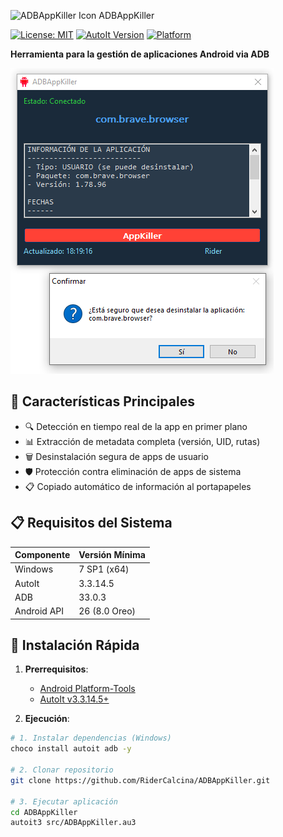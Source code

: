 <img src="assets/icon.png" width="40" alt="ADBAppKiller Icon"> ADBAppKiller

[![License: MIT](https://opensource.org/licenses/MIT)](https://opensource.org/licenses/MIT)
[![AutoIt Version](https://img.shields.io/badge/AutoIt-v3.3.14.5+-green.svg)](https://www.autoitscript.com)
[![Platform](https://img.shields.io/badge/Platform-Windows%20|%20ADB%20Device-lightgrey.svg)]()

**Herramienta para la gestión de aplicaciones Android via ADB**

![Interfaz](src/assets/screenshot.png)

## 🌟 Características Principales
- 🔍 Detección en tiempo real de la app en primer plano
- 📊 Extracción de metadata completa (versión, UID, rutas)
- 🗑️ Desinstalación segura de apps de usuario
- 🛡️ Protección contra eliminación de apps de sistema
- 📋 Copiado automático de información al portapapeles

## 📋 Requisitos del Sistema

| Componente       | Versión Mínima       |
|------------------|----------------------|
| Windows          | 7 SP1 (x64)          |
| AutoIt           | 3.3.14.5             |
| ADB              | 33.0.3               |
| Android API      | 26 (8.0 Oreo)        |

## 🚀 Instalación Rápida

1. **Prerrequisitos**:
   - [Android Platform-Tools](https://developer.android.com/studio/releases/platform-tools)
   - [AutoIt v3.3.14.5+](https://www.autoitscript.com/site/autoit/downloads)

2. **Ejecución**:
```bash
# 1. Instalar dependencias (Windows)
choco install autoit adb -y

# 2. Clonar repositorio
git clone https://github.com/RiderCalcina/ADBAppKiller.git

# 3. Ejecutar aplicación
cd ADBAppKiller
autoit3 src/ADBAppKiller.au3
